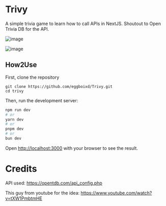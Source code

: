 

# Trivy

A simple trivia game to learn how to call APIs in NextJS. Shoutout to Open Trivia DB for the API.

![image](https://github.com/user-attachments/assets/52309edb-4e0d-4aa5-b1d6-40e0f1cb1825)

![image](https://github.com/user-attachments/assets/34b86637-022b-4677-88a2-3434bda16ac7)


## How2Use

First, clone the repository
```
git clone https://github.com/eggboixd/Trivy.git
cd trivy
```

Then, run the development server:

```bash
npm run dev
# or
yarn dev
# or
pnpm dev
# or
bun dev
```

Open [http://localhost:3000](http://localhost:3000) with your browser to see the result.


# Credits
API used: https://opentdb.com/api_config.php

This guy from youtube for the idea: https://www.youtube.com/watch?v=tXW1PmbtmHE


